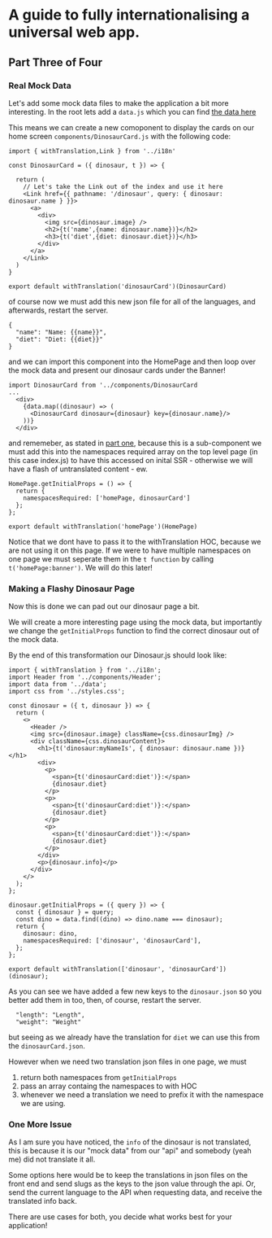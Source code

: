 # A guide to fully internationalising a universal web app.

## Part Three of Four

### Real Mock Data

Let's add some mock data files to make the application a bit more interesting. In the root lets add a `data.js` which you can find [the data here](TODO)

This means we can create a new comoponent to display the cards on our home screen `components/DinosaurCard.js` with the following code:

```
import { withTranslation,Link } from '../i18n'

const DinosaurCard = ({ dinosaur, t }) => {

  return (
    // Let's take the Link out of the index and use it here
    <Link href={{ pathname: '/dinosaur', query: { dinosaur: dinosaur.name } }}>
      <a>
        <div>
          <img src={dinosaur.image} />
          <h2>{t('name',{name: dinosaur.name})}</h2>
          <h3>{t('diet',{diet: dinosaur.diet})}</h3>
        </div>
      </a>
    </Link>
  )
}

export default withTranslation('dinosaurCard')(DinosaurCard)
```

of course now we must add this new json file for all of the languages, and afterwards, restart the server.

```
{
  "name": "Name: {{name}}",
  "diet": "Diet: {{diet}}"
}
```

and we can import this component into the HomePage and then loop over the mock data and present our dinosaur cards under the Banner!

```
import DinosaurCard from '../components/DinosaurCard
...
  <div>
    {data.map((dinosaur) => (
      <DinosaurCard dinosaur={dinosaur} key={dinosaur.name}/>
    ))}
  </div>
```

and rememeber, as stated in [part one](TODO), because this is a sub-component we must add this into the namespaces required array on the top level page (in this case index.js) to have this accessed on inital SSR - otherwise we will have a flash of untranslated content - ew.

```
HomePage.getInitialProps = () => {
  return {
    namespacesRequired: ['homePage, dinosaurCard']
  };
};

export default withTranslation('homePage')(HomePage)
```

Notice that we dont have to pass it to the withTranslation HOC, because we are not using it on this page. If we were to have multiple namespaces on one page we must seperate them in the `t function` by calling `t('homePage:banner')`. We will do this later!

### Making a Flashy Dinosaur Page

Now this is done we can pad out our dinosaur page a bit.

We will create a more interesting page using the mock data, but importantly we change the `getInitialProps` function to find the correct dinosaur out of the mock data.

By the end of this transformation our Dinosaur.js should look like:

```
import { withTranslation } from '../i18n';
import Header from '../components/Header';
import data from '../data';
import css from '../styles.css';

const dinosaur = ({ t, dinosaur }) => {
  return (
    <>
      <Header />
      <img src={dinosaur.image} className={css.dinosaurImg} />
      <div className={css.dinosaurContent}>
        <h1>{t('dinosaur:myNameIs', { dinosaur: dinosaur.name })} </h1>
        <div>
          <p>
            <span>{t('dinosaurCard:diet')}:</span>
            {dinosaur.diet}
          </p>
          <p>
            <span>{t('dinosaurCard:diet')}:</span>
            {dinosaur.diet}
          </p>
          <p>
            <span>{t('dinosaurCard:diet')}:</span>
            {dinosaur.diet}
          </p>
        </div>
        <p>{dinosaur.info}</p>
      </div>
    </>
  );
};

dinosaur.getInitialProps = ({ query }) => {
  const { dinosaur } = query;
  const dino = data.find((dino) => dino.name === dinosaur);
  return {
    dinosaur: dino,
    namespacesRequired: ['dinosaur', 'dinosaurCard'],
  };
};

export default withTranslation(['dinosaur', 'dinosaurCard'])(dinosaur);

```

As you can see we have added a few new keys to the `dinosaur.json` so you better add them in too, then, of course, restart the server.

```
  "length": "Length",
  "weight": "Weight"
```

but seeing as we already have the translation for `diet` we can use this from the `dinosaurCard.json`.

However when we need two translation json files in one page, we must

1. return both namespaces from `getInitialProps`
2. pass an array containg the namespaces to with HOC
3. whenever we need a translation we need to prefix it with the namespace we are using.

### One More Issue

As I am sure you have noticed, the `info` of the dinosaur is not translated, this is because it is our "mock data" from our "api" and somebody (yeah me) did not translate it all.

Some options here would be to keep the translations in json files on the front end and send slugs as the keys to the json value through the api. Or, send the current language to the API when requesting data, and receive the translated info back.

There are use cases for both, you decide what works best for your application!
